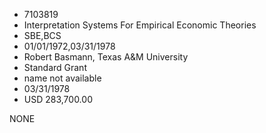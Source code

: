 * 7103819
* Interpretation Systems For Empirical Economic Theories
* SBE,BCS
* 01/01/1972,03/31/1978
* Robert Basmann, Texas A&M University
* Standard Grant
*   name not available
* 03/31/1978
* USD 283,700.00

NONE